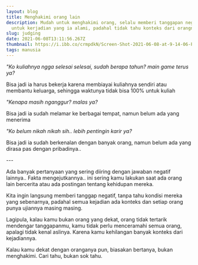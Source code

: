 ```yaml
---
layout: blog
title: Menghakimi orang lain
description: Mudah untuk menghakimi orang, selalu memberi tanggapan negatif
  untuk kerjadian yang ia alami, padahal tidak tahu konteks dari orangnya
slug: judging
date: 2021-06-08T13:11:56.267Z
thumbnail: https://i.ibb.co/crmpdkN/Screen-Shot-2021-06-08-at-9-14-06-PM.png
tags: manusia
---
```

*"Ko kuliahnya ngga selesai selesai, sudah berapa tahun? main game terus ya?*

Bisa jadi ia harus bekerja karena membiayai kuliahnya sendiri atau membantu keluarga, sehingga waktunya tidak bisa 100% untuk kuliah

*"Kenapa masih nganggur? malas ya?*

Bisa jadi ia sudah melamar ke berbagai tempat, namun belum ada yang menerima

*"Ko belum nikah nikah sih.. lebih pentingin karir ya?*

Bisa jadi ia sudah berkenalan dengan banyak orang, namun belum ada yang dirasa pas dengan pribadinya..

\---

Ada banyak pertanyaan yang sering diiring dengan jawaban negatif lainnya.. Fakta mengejutkannya.. ini sering kamu lakukan saat ada orang lain bercerita atau ada postingan tentang kehidupan mereka.

Kita ingin langsung memberi tanggap negatif, tanpa tahu kondisi mereka yang sebenarnya, padahal semua kejadian ada konteks dan setiap orang punya ujiannya masing masing.

Lagipula, kalau kamu bukan orang yang dekat, orang tidak tertarik mendengar tanggapanmu, kamu tidak perlu menceramahi semua orang, apalagi tidak kenal aslinya. Karena kamu kehilangan banyak konteks dari kejadiannya.

Kalau kamu dekat dengan oranganya pun, biasakan bertanya, bukan menghakimi. Cari tahu, bukan sok tahu.